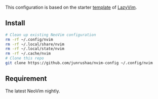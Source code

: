 This configuration is based on the starter [template](https://github.com/LazyVim/starter) of [LazyVim](https://github.com/LazyVim/LazyVim).

## Install

```bash
# Clean up existing NeoVim configuration
rm -rf ~/.config/nvim
rm -rf ~/.local/share/nvim
rm -rf ~/.local/state/nvim
rm -rf ~/.cache/nvim
# Clone this repo
git clone https://github.com/junrushao/nvim-config ~/.config/nvim
```

## Requirement

The latest NeoVim nightly.
